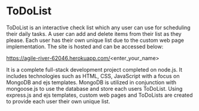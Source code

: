 # ToDoList

ToDoList is an interactive check list which any user can use for scheduling their daily tasks. A user can add and delete items from their list as they please. Each user has their own unique list due to the custom web page implementation. The site is hosted and can be accessed below:

https://agile-river-62046.herokuapp.com/<enter_your_name>

It is a complete full-stack development project completed on node.js. It includes technologies such as HTML, CSS, JavaScript with a focus on MongoDB and ejs templates. MongoDB is utilized in conjunction with mongoose.js to use the database and store each users ToDoList. Using express.js and ejs templates, custom web pages and ToDoLists are created to provide each user their own unique list.
